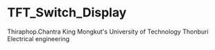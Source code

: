 # TFT_Switch_Display
Thiraphop.Chantra
King Mongkut's University of Technology Thonburi
Electrical engineering